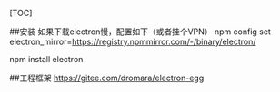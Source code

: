 [TOC]

##安装
如果下载electron慢，配置如下（或者挂个VPN）
npm config set electron_mirror=https://registry.npmmirror.com/-/binary/electron/

npm install electron

##工程框架
https://gitee.com/dromara/electron-egg